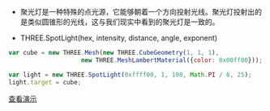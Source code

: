 * 聚光灯是一种特殊的点光源，它能够朝着一个方向投射光线。聚光灯投射出的是类似圆锥形的光线，这与我们现实中看到的聚光灯是一致的。

* THREE.SpotLight(hex, intensity, distance, angle, exponent)

```javascript
var cube = new THREE.Mesh(new THREE.CubeGeometry(1, 1, 1),
                    new THREE.MeshLambertMaterial({color: 0x00ff00}));

var light = new THREE.SpotLight(0xffff00, 1, 100, Math.PI / 6, 25);
light.target = cube;
```

[查看演示](https://majieco.github.io/3d/example/demo/8.4.1.html)

